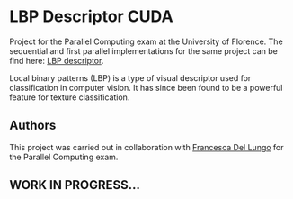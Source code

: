 # LBP Descriptor CUDA
Project for the Parallel Computing exam at the University of Florence.
The sequential and first parallel implementations for the same project can be find here: [LBP descriptor](https://github.com/matpetrone/LBP_Descriptor).

Local binary patterns (LBP) is a type of visual descriptor used for classification in computer vision. It has since been found to be a powerful feature for texture classification.

## Authors
This project was carried out in collaboration with [Francesca Del Lungo](https://github.com/francidellungo) for the Parallel Computing exam.

## WORK IN PROGRESS...